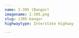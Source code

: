 ```yaml
---
name: I-395 (Bangor)
imagename: I-395.png
slug: i395-bangor
highwaytype: Interstate Highway

---
```

